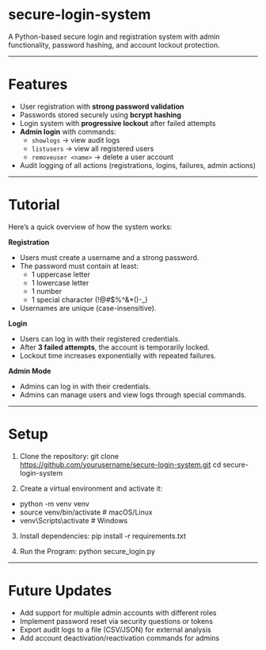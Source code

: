 # secure-login-system
A Python-based secure login and registration system with admin functionality, password hashing, and account lockout protection.

---

# Features
- User registration with **strong password validation**  
- Passwords stored securely using **bcrypt hashing**  
- Login system with **progressive lockout** after failed attempts  
- **Admin login** with commands:
  - `showlogs` → view audit logs  
  - `listusers` → view all registered users  
  - `removeuser <name>` → delete a user account  
- Audit logging of all actions (registrations, logins, failures, admin actions)  

---

# Tutorial
Here’s a quick overview of how the system works:

**Registration**  
- Users must create a username and a strong password.  
- The password must contain at least:  
  - 1 uppercase letter  
  - 1 lowercase letter  
  - 1 number  
  - 1 special character (!@#$%^&*()-_)  
- Usernames are unique (case-insensitive).  

**Login**  
- Users can log in with their registered credentials.  
- After **3 failed attempts**, the account is temporarily locked.  
- Lockout time increases exponentially with repeated failures.  

**Admin Mode**  
- Admins can log in with their credentials.  
- Admins can manage users and view logs through special commands.  

---

# Setup
1. Clone the repository:
git clone https://github.com/yourusername/secure-login-system.git
cd secure-login-system

2. Create a virtual environment and activate it:
- python -m venv venv
- source venv/bin/activate   # macOS/Linux
- venv\Scripts\activate      # Windows

3. Install dependencies:
pip install -r requirements.txt

4. Run the Program:
python secure_login.py

---

# Future Updates
- Add support for multiple admin accounts with different roles  
- Implement password reset via security questions or tokens  
- Export audit logs to a file (CSV/JSON) for external analysis  
- Add account deactivation/reactivation commands for admins  



